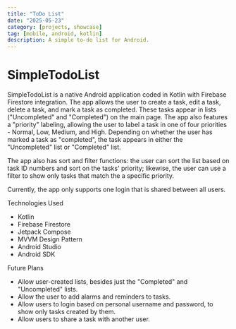 ```yaml
---
title: "ToDo List"
date: "2025-05-23"
category: [projects, showcase]
tag: [mobile, android, kotlin]
description: A simple to-do list for Android.
---
```


# SimpleTodoList

SimpleTodoList is a native Android application coded in Kotlin with Firebase Firestore integration. The app allows the user to create a task, edit a task, delete a task, and mark a task as completed. These tasks appear in lists ("Uncompleted" and "Completed") on the main page. The app also features a "priority" labeling, allowing the user to label a task in one of four priorities - Normal, Low, Medium, and High. Depending on whether the user has marked a task as "completed", the task appears in either the "Uncompleted" list or "Completed" list.

The app also has sort and filter functions: the user can sort the list based on task ID numbers and sort on the tasks' priority; likewise, the user can use a filter to show only tasks that match the a specific priority.

Currently, the app only supports one login that is shared between all users.

Technologies Used
+ Kotlin
+ Firebase Firestore
+ Jetpack Compose
+ MVVM Design Pattern
+ Android Studio
+ Android SDK

Future Plans
+ Allow user-created lists, besides just the "Completed" and "Uncompleted" lists.
+ Allow the user to add alarms and reminders to tasks.
+ Allow users to login based on personal username and password, to show only tasks created by them.
+ Allow users to share a task with another user.